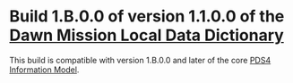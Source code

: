 # Build 1.B.0.0 of version 1.1.0.0 of the [Dawn Mission Local Data Dictionary](https://github.com/nasa-pds-data-dictionaries/ldd-dawn)

This build is compatible with version 1.B.0.0 and later of the core [PDS4 Information Model](https://pds.nasa.gov/pds4/doc/im/).